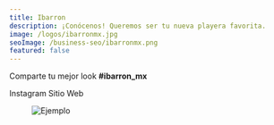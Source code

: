 ```yaml
---
title: Ibarron
description: ¡Conócenos! Queremos ser tu nueva playera favorita.
image: /logos/ibarronmx.jpg
seoImage: /business-seo/ibarronmx.png
featured: false
---
```


<div class="has-text-centered">

  <p>Comparte tu mejor look <strong>#ibarron_mx</strong></p>

  <b-button tag="a" href="https://www.instagram.com/ibarron_mx/">Instagram</b-button>
  <b-button type="is-primary" tag="a" href="https://ibarronmx.com/">Sitio Web</b-button>
</div>


<figure class="image">
  <img src="/business/ibarron/1.jpg" alt="Ejemplo" />
</figure>

